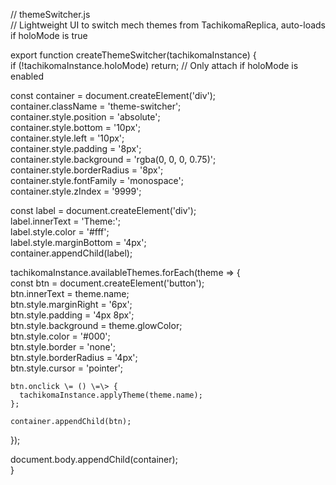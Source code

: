 // themeSwitcher.js  
// Lightweight UI to switch mech themes from TachikomaReplica, auto-loads if holoMode is true

export function createThemeSwitcher(tachikomaInstance) {  
  if (\!tachikomaInstance.holoMode) return; // Only attach if holoMode is enabled

  const container \= document.createElement('div');  
  container.className \= 'theme-switcher';  
  container.style.position \= 'absolute';  
  container.style.bottom \= '10px';  
  container.style.left \= '10px';  
  container.style.padding \= '8px';  
  container.style.background \= 'rgba(0, 0, 0, 0.75)';  
  container.style.borderRadius \= '8px';  
  container.style.fontFamily \= 'monospace';  
  container.style.zIndex \= '9999';

  const label \= document.createElement('div');  
  label.innerText \= 'Theme:';  
  label.style.color \= '\#fff';  
  label.style.marginBottom \= '4px';  
  container.appendChild(label);

  tachikomaInstance.availableThemes.forEach(theme \=\> {  
    const btn \= document.createElement('button');  
    btn.innerText \= theme.name;  
    btn.style.marginRight \= '6px';  
    btn.style.padding \= '4px 8px';  
    btn.style.background \= theme.glowColor;  
    btn.style.color \= '\#000';  
    btn.style.border \= 'none';  
    btn.style.borderRadius \= '4px';  
    btn.style.cursor \= 'pointer';

    btn.onclick \= () \=\> {  
      tachikomaInstance.applyTheme(theme.name);  
    };

    container.appendChild(btn);  
  });

  document.body.appendChild(container);  
}

